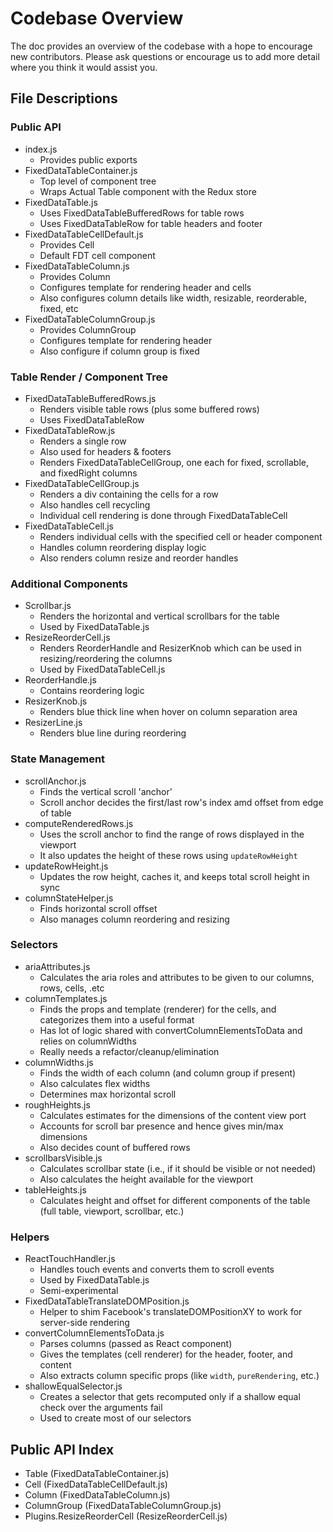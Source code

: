 Codebase Overview
==========================
The doc provides an overview of the codebase with a hope to encourage new contributors.
Please ask questions or encourage us to add more detail where you think it would assist you.

File Descriptions
---------------
### Public API
* index.js
  * Provides public exports
* FixedDataTableContainer.js
  * Top level of component tree
  * Wraps Actual Table component with the Redux store
* FixedDataTable.js
  * Uses FixedDataTableBufferedRows for table rows
  * Uses FixedDataTableRow for table headers and footer
* FixedDataTableCellDefault.js
  * Provides Cell
  * Default FDT cell component
* FixedDataTableColumn.js
  * Provides Column
  * Configures template for rendering header and cells
  * Also configures column details like width, resizable, reorderable, fixed, etc
* FixedDataTableColumnGroup.js
  * Provides ColumnGroup
  * Configures template for rendering header
  * Also configure if column group is fixed


### Table Render / Component Tree
* FixedDataTableBufferedRows.js
  * Renders visible table rows (plus some buffered rows)
  * Uses FixedDataTableRow
* FixedDataTableRow.js
  * Renders a single row
  * Also used for headers & footers
  * Renders FixedDataTableCellGroup, one each for fixed, scrollable, and fixedRight columns
* FixedDataTableCellGroup.js
  * Renders a div containing the cells for a row
  * Also handles cell recycling
  * Individual cell rendering is done through FixedDataTableCell
* FixedDataTableCell.js
  * Renders individual cells with the specified cell or header component
  * Handles column reordering display logic
  * Also renders column resize and reorder handles

### Additional Components
* Scrollbar.js
  * Renders the horizontal and vertical scrollbars for the table
  * Used by FixedDataTable.js
* ResizeReorderCell.js
  * Renders ReorderHandle and ResizerKnob which can be used in resizing/reordering the columns
  * Used by FixedDataTableCell.js
* ReorderHandle.js
  * Contains reordering logic
* ResizerKnob.js
  * Renders blue thick line when hover on column separation area
* ResizerLine.js
  * Renders blue line during reordering

### State Management
* scrollAnchor.js
  * Finds the vertical scroll 'anchor'
  * Scroll anchor decides the first/last row's index amd offset from edge of table
* computeRenderedRows.js
  * Uses the scroll anchor to find the range of rows displayed in the viewport
  * It also updates the height of these rows using `updateRowHeight`
* updateRowHeight.js
  * Updates the row height, caches it, and keeps total scroll height in sync
* columnStateHelper.js
  * Finds horizontal scroll offset
  * Also manages column reordering and resizing

### Selectors
* ariaAttributes.js
  * Calculates the aria roles and attributes to be given to our columns, rows, cells, .etc
* columnTemplates.js
  * Finds the props and template (renderer) for the cells, and categorizes them into a useful format
  * Has lot of logic shared with convertColumnElementsToData and relies on columnWidths
  * Really needs a refactor/cleanup/elimination
* columnWidths.js
  * Finds the width of each column (and column group if present)
  * Also calculates flex widths
  * Determines max horizontal scroll
* roughHeights.js
  * Calculates estimates for the dimensions of the content view port
  * Accounts for scroll bar presence and hence gives min/max dimensions
  * Also decides count of buffered rows
* scrollbarsVisible.js
  * Calculates scrollbar state (i.e., if it should be visible or not needed)
  * Also calculates the height available for the viewport
* tableHeights.js
  * Calculates height and offset for different components of the table (full table, viewport, scrollbar, etc.)

### Helpers
* ReactTouchHandler.js
  * Handles touch events and converts them to scroll events
  * Used by FixedDataTable.js
  * Semi-experimental
* FixedDataTableTranslateDOMPosition.js
  * Helper to shim Facebook's translateDOMPositionXY to work for server-side rendering
* convertColumnElementsToData.js
  * Parses columns (passed as React component)
  * Gives the templates (cell renderer) for the header, footer, and content
  * Also extracts column specific props (like `width`, `pureRendering`, etc.)
* shallowEqualSelector.js
  * Creates a selector that gets recomputed only if a shallow equal check over the arguments fail
  * Used to create most of our selectors

Public API Index
---------------
* Table (FixedDataTableContainer.js)
* Cell (FixedDataTableCellDefault.js)
* Column (FixedDataTableColumn.js)
* ColumnGroup (FixedDataTableColumnGroup.js)
* Plugins.ResizeReorderCell (ResizeReorderCell.js)
